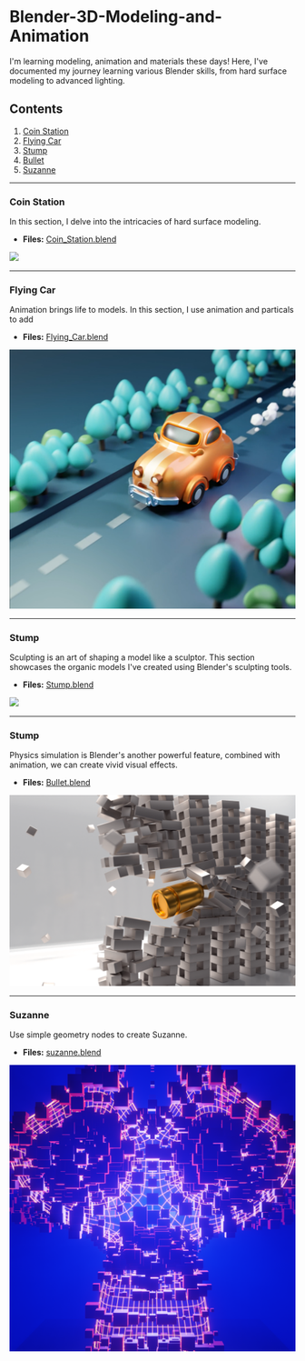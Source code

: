 # Blender-3D-Modeling-and-Animation

I'm learning modeling, animation and materials these days! Here, I've documented my journey learning various Blender skills, from hard surface modeling to advanced lighting.

## Contents

1. [Coin Station](#Coin-Station)
2. [Flying Car](#Flying-Car)
3. [Stump](#stump)
4. [Bullet](#Bullet)
5. [Suzanne](#Suzanne)

---

### Coin Station

In this section, I delve into the intricacies of hard surface modeling.

- **Files:** [Coin_Station.blend](./Blender_Projects/Coin_Station.blend)

![](./Pics/Coin_Station.png)

---

### Flying Car

Animation brings life to models. In this section, I use animation and particals to add 

- **Files:** [Flying_Car.blend](./Blender_Projects/Flying_Car.blend)

![](./Pics/Flying_Car.png)

---

### Stump

Sculpting is an art of shaping a model like a sculptor. This section showcases the organic models I've created using Blender's sculpting tools.

- **Files:** [Stump.blend](./Blender_Projects/Stump.blend)

![](./Pics/Stump.png)

---

### Stump

Physics simulation is Blender's another powerful feature, combined with animation, we can create vivid visual effects.  

* **Files:** [Bullet.blend](./Blender_Projects/Bullet.blend)

![](./Pics/Bullet.png)

---

### Suzanne

Use simple geometry nodes to create Suzanne.

- **Files:** [suzanne.blend](./Blender_Projects/suzanne.blend)

<img title="" src="./Pics/suzanne.png" alt="" style="zoom:80%;">
